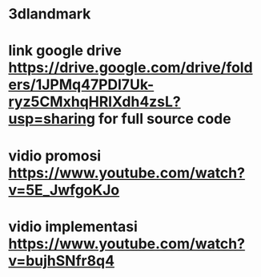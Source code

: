 # 3dlandmark
# link google drive https://drive.google.com/drive/folders/1JPMq47PDl7Uk-ryz5CMxhqHRlXdh4zsL?usp=sharing for full source code
# vidio promosi https://www.youtube.com/watch?v=5E_JwfgoKJo
# vidio implementasi https://www.youtube.com/watch?v=bujhSNfr8q4
